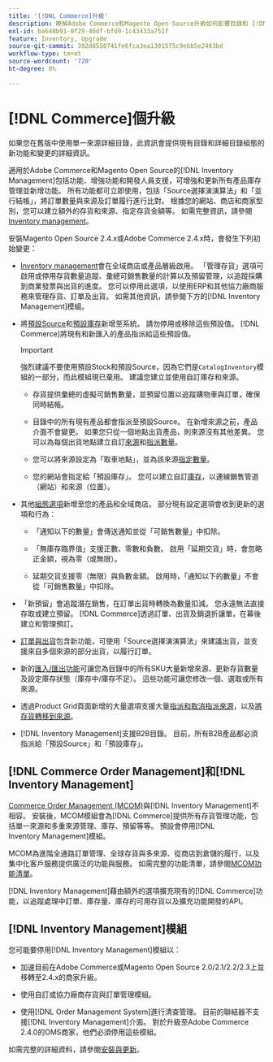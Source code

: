 ```yaml
---
title: '[!DNL Commerce]升級'
description: 瞭解Adobe Commerce和Magento Open Source升級如何影響目錄和 [!DNL Inventory Management] 設定。
exl-id: ba640b91-0f29-46df-bfd9-1c43433a751f
feature: Inventory, Upgrade
source-git-commit: 392d8550741fe6fca3ea1301575c9ebb5e2483bd
workflow-type: tm+mt
source-wordcount: '720'
ht-degree: 0%

---
```


# [!DNL Commerce]個升級

如果您在舊版中使用單一來源詳細目錄，此資訊會提供現有目錄和詳細目錄組態的新功能和變更的詳細資訊。

適用於Adobe Commerce和Magento Open Source的[!DNL Inventory Management]包括功能、增強功能和開發人員支援，可增強和更新所有產品庫存管理並新增功能。 所有功能都可立即使用，包括「Source選擇演演算法」和「並行結帳」，將訂單數量與來源及訂單履行進行比對。 根據您的網站、商店和商家型別，您可以建立額外的存貨和來源、指定存貨金額等。 如需完整資訊，請參閱[Inventory management](introduction.md)。

安裝Magento Open Source 2.4.x或Adobe Commerce 2.4.x時，會發生下列初始變更：

- [Inventory management](enable.md)會在全域商店或產品層級啟用。 「管理存貨」選項可啟用或停用存貨數量追蹤、彙總可銷售數量的計算以及預留管理，以追蹤採購到商業發票與出貨的進度。 您可以停用此選項，以使用ERP和其他協力廠商服務來管理存貨、訂單及出貨。 如需其他資訊，請參閱下方的[!DNL Inventory Management]模組。

- 將[預設Source](sources-manage.md)和[預設庫存](stocks-manage.md)新增至系統。 請勿停用或移除這些預設值。 [!DNL Commerce]將現有和新匯入的產品指派給這些預設值。

  >[!IMPORTANT]
  >
  >強烈建議不要使用預設Stock和預設Source，因為它們是`CatalogInventory`模組的一部分，而此模組現已棄用。 建議您建立並使用自訂庫存和來源。

   - 存貨提供彙總的虛擬可銷售數量，並預留位置以追蹤購物車與訂單，確保同時結帳。

   - 目錄中的所有現有產品都會指派至預設Source。 在新增來源之前，產品介面不會變更。 如果您只從一個地點出貨產品，則來源沒有其他差異。 您可以為每個出貨地點建立自訂[來源](sources-add.md)和[指派數量](quantities-manage.md)。

   - 您可以將來源設定為「取車地點」，並為該來源[指定數量](quantities-manage.md)。

   - 您的網站會指定給「預設庫存」。 您可以建立自訂[庫存](stocks-add.md)，以連線銷售管道（網站）和來源（位置）。

- 其他[組態選項](configuration.md)新增至您的產品和全域商店。 部分現有設定選項會收到更新的選項和行為：

   - 「通知以下的數量」會傳送通知並從「可銷售數量」中扣除。

   - 「無庫存臨界值」支援正數、零數和負數。 啟用「延期交貨」時，會忽略正金額，視為零（或無限）。

   - 延期交貨支援零（無限）與負數金額。 啟用時，「通知以下的數量」不會從「可銷售數量」中扣除。

- 「新預留」會追蹤潛在銷售，在訂單出貨時轉換為數量扣減。 您永遠無法直接存取或建立預留。 [!DNL Commerce]透過訂單、出貨及銷退折讓單，在幕後建立和管理預訂。

- [訂單與出貨](shipments.md)包含新功能，可使用「Source選擇演演算法」來建議出貨，並支援來自多個來源的部分出貨，以履行訂單。

- 新的[匯入/匯出功能](inventory-import-export.md)可讓您為目錄中的所有SKU大量新增來源、更新存貨數量及設定庫存狀態（庫存中/庫存不足）。 這些功能可讓您修改一個、選取或所有來源。

- 透過Product Grid頁面新增的大量選項支援大量[指派和取消指派來源](bulk-assignment.md)，以及[將存貨轉移到來源](inventory-transfer.md)。

- [!DNL Inventory Management]支援B2B目錄。 目前，所有B2B產品都必須指派給「預設Source」和「預設庫存」。

## [!DNL Commerce Order Management]和[!DNL Inventory Management]

[Commerce Order Management (MCOM)][1]與[!DNL Inventory Management]不相容。 安裝後，MCOM模組會為[!DNL Commerce]提供所有存貨管理功能，包括單一來源和多重來源管理、庫存、預留等等。 預設會停用[!DNL Inventory Management]模組。

MCOM為進階全通路訂單管理、全球存貨與多來源、從商店到倉儲的履行，以及集中化客戶服務提供廣泛的功能與服務。 如需完整的功能清單，請參閱[MCOM功能清單][2]。

[!DNL Inventory Management]藉由額外的選項擴充現有的[!DNL Commerce]功能，以追蹤處理中訂單、庫存量、庫存的可用存貨以及擴充功能開發的API。

## [!DNL Inventory Management]模組

您可能要停用[!DNL Inventory Management]模組以：

- 加速目前在Adobe Commerce或Magento Open Source 2.0/2.1/2.2/2.3上並移轉至2.4.x的商家升級。

- 使用自訂或協力廠商存貨與訂單管理模組。

- 使用[!DNL Order Management System]進行清查管理。 目前的聯結器不支援[!DNL Inventory Management]介面。 對於升級至Adobe Commerce 2.4.0的OMS商家，他們必須停用這些模組。

如需完整的詳細資料，請參閱[安裝與更新](install-update.md)。

[1]: https://commerce-docs.github.io/oms-documentation-archive/
[2]: https://commerce-docs.github.io/oms-documentation-archive/getting-started/feature-list/
